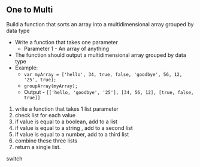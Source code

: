## One to Multi

Build a function that sorts an array into a multidimensional array grouped by data type

- Write a function that takes one parameter 
	- Parameter 1 - An array of anything
- The function should output a multidimensional array grouped by data type
- Example: 
	- `var myArray = ['hello', 34, true, false, 'goodbye', 56, 12, '25', true];`
	- `groupArray(myArray);`
	- Output - `[['hello, 'goodbye', '25'], [34, 56, 12], [true, false, true]]`

1. write a function that takes 1 list parameter
2. check list for each value
3. if value is equal to a boolean, add to a list
4. if value is equal to a string , add to a second list
5. if value is equal to a number, add to a third list
6. combine these three lists
7. return a single list.

switch 